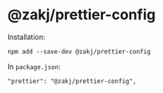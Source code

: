 # @zakj/prettier-config

Installation:

    npm add --save-dev @zakj/prettier-config

In `package.json`:

    "prettier": "@zakj/prettier-config",

